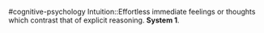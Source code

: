 #cognitive-psychology 
Intuition::Effortless immediate feelings or thoughts which contrast that of explicit reasoning. **System 1**.
<!--SR:!2024-04-18,9,250-->
